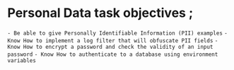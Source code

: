 # Personal Data task objectives ; 
` - Be able to give Personally Identifiable Information (PII) examples `
` - Know How to implement a log filter that will obfuscate PII fields `
` - Know How to encrypt a password and check the validity of an input password `
` - Know How to authenticate to a database using environment variables `
